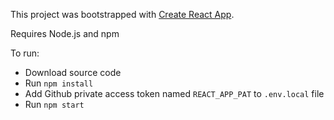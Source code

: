 This project was bootstrapped with [Create React App](https://github.com/facebookincubator/create-react-app).

Requires Node.js and npm

To run:
- Download source code
- Run `npm install`
- Add Github private access token named `REACT_APP_PAT` to `.env.local` file
- Run `npm start`